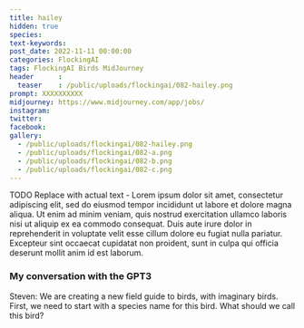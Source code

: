 ```yaml
---
title: hailey
hidden: true
species: 
text-keywords: 
post_date: 2022-11-11 00:00:00
categories: FlockingAI
tags: FlockingAI Birds MidJourney 
header      :
  teaser    : /public/uploads/flockingai/082-hailey.png
prompt: XXXXXXXXXX
midjourney: https://www.midjourney.com/app/jobs/
instagram: 
twitter: 
facebook: 
gallery: 
  - /public/uploads/flockingai/082-hailey.png
  - /public/uploads/flockingai/082-a.png
  - /public/uploads/flockingai/082-b.png
  - /public/uploads/flockingai/082-c.png
---
```


TODO Replace with actual text - Lorem ipsum dolor sit amet, consectetur adipiscing elit, sed do eiusmod tempor incididunt ut labore et dolore magna aliqua. Ut enim ad minim veniam, quis nostrud exercitation ullamco laboris nisi ut aliquip ex ea commodo consequat. Duis aute irure dolor in reprehenderit in voluptate velit esse cillum dolore eu fugiat nulla pariatur. Excepteur sint occaecat cupidatat non proident, sunt in culpa qui officia deserunt mollit anim id est laborum.

### My conversation with the GPT3

Steven: We are creating a new field guide to birds, with imaginary birds. First, we need to start with a species name for this bird. What should we call this bird?
